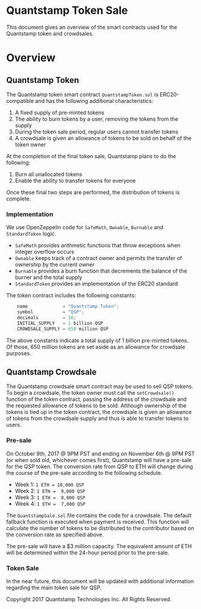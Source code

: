 # Quantstamp Token Sale

This document gives an overview of the smart contracts used for the Quantstamp token and crowdsales.

# Overview

## Quantstamp Token

The Quantstamp token smart contract `QuantstampToken.sol` is ERC20-compatible and has the following additional characteristics:

1. A fixed supply of pre-minted tokens
2. The ability to burn tokens by a user, removing the tokens from the supply
3. During the token sale period, regular users cannot transfer tokens
4. A crowdsale is given an allowance of tokens to be sold on behalf of the token owner

At the completion of the final token sale, Quantstamp plans to do the following:

1. Burn all unallocated tokens
2. Enable the ability to transfer tokens for everyone

Once these final two steps are performed, the distribution of tokens is complete.

### Implementation

We use OpenZeppelin code for `SafeMath`, `Ownable`, `Burnable` and `StandardToken` logic.

* `SafeMath` provides arithmetic functions that throw exceptions when integer overflow occurs
* `Ownable` keeps track of a contract owner and permits the transfer of ownership by the current owner
* `Burnable` provides a burn function that decrements the balance of the burner and the total supply
* `StandardToken` provides an implementation of the ERC20 standard

The token contract includes the following constants:

```javascript
    name             = "Quantstamp Token";
    symbol           = "QSP";
    decimals         = 18;
    INITIAL_SUPPLY   = 1 billion QSP
    CROWDSALE_SUPPLY = 650 million QSP
```

The above constants indicate a total supply of 1 billion pre-minted tokens. Of those, 650 million tokens are set aside as an allowance for crowdsale purposes.

## Quantstamp Crowdsale

The Quantstamp crowdsale smart contract may be used to sell QSP tokens. To begin a crowdsale, the token owner must call the `setCrowdsale()` function of the token contract, passing the address of the crowdsale and the requested allowance of tokens to be sold. Although ownership of the tokens is tied up in the token contract, the crowdsale is given an allowance of tokens from the crowdsale supply and thus is able to transfer tokens to users.

### Pre-sale

On October 9th, 2017 @ 9PM PST and ending on November 6th @ 9PM PST (or when sold old, whichever comes first), Quantstamp will have a pre-sale for the QSP token. The conversion rate from QSP to ETH will change during the course of the pre-sale according to the following schedule.

* Week 1: `1 ETH = 10,000 QSP`
* Week 2: `1 ETH =  9,000 QSP`
* Week 3: `1 ETH =  8,000 QSP`
* Week 4: `1 ETH =  7,000 QSP`

The `QuantstampSale.sol` file contains the code for a crowdsale. The default fallback function is executed when payment is received. This function will calculate the number of tokens to be distributed to the contributor based on the conversion rate as specified above.

The pre-sale will have a $3 million capacity. The equivalent amount of ETH will be determined within the 24-hour period prior to the pre-sale.

### Token Sale

In the near future, this document will be updated with additional information regarding the main token sale for QSP.

Copyright 2017 Quantstamp Technologies Inc. All Rights Reserved.
